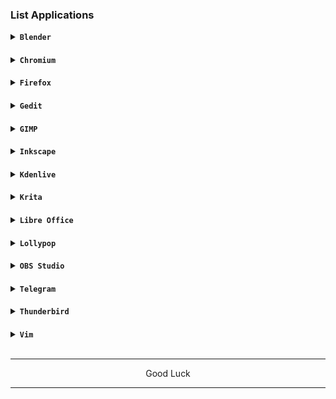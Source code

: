 ### List Applications

<details><summary><code><b>Blender</b></code></summary>

![Screenshot_2024-03-07-13-44-06-123_com realvnc viewer android](https://github.com/wahasa/Alpine/assets/69626847/e5c33c81-fb33-400f-a117-00a144e5bd88)
```
sudo apk add blender
```
</details>

####
<details><summary><code><b>Chromium</b></code></summary>

![Screenshot_2024-03-07-13-56-23-466_com realvnc viewer android](https://github.com/wahasa/Alpine/assets/69626847/67c466e3-972a-4957-98ef-cdf71be4b539)

[> Click Here <](https://github.com/wahasa/Alpine/blob/main/Note/Chromiumfix.md)
</details>

####
<details><summary><code><b>Firefox</b></code></summary>

![Screenshot_2024-03-07-13-42-25-645_com realvnc viewer android](https://github.com/wahasa/Alpine/assets/69626847/4750cf77-bf53-4dfe-93af-3c9319e6163a)

[> Click Here <](https://github.com/wahasa/Alpine/blob/main/Note/Firefoxfix.md)
</details>

####
<details><summary><code><b>Gedit</b></code></summary>

![Screenshot_2024-03-07-13-57-45-651_com realvnc viewer android](https://github.com/wahasa/Alpine/assets/69626847/b72a68aa-d824-4ed7-99d5-6f8441fa6c2e)
```
sudo apk add gedit
```
</details>

####
<details><summary><code><b>GIMP</b></code></summary>

![Screenshot_2024-03-07-13-59-14-810_com realvnc viewer android](https://github.com/wahasa/Alpine/assets/69626847/b812e7a5-b8fc-40ab-b6fe-d77ee14c77f7)
```
sudo apk add gimp
```
</details>

####
<details><summary><code><b>Inkscape</b></code></summary>

![Screenshot_2024-03-07-14-09-00-801_com realvnc viewer android](https://github.com/wahasa/Alpine/assets/69626847/488a03d8-dd2e-4d58-9b3f-fdc64a453fcd)
```
sudo apk add inkscape
```
</details>

####
<details><summary><code><b>Kdenlive</b></code></summary>

![Screenshot_2024-03-07-14-13-32-854_com realvnc viewer android](https://github.com/wahasa/Alpine/assets/69626847/ae8bb425-ef03-4ee0-b0ca-ad9986a4464d)
```
sudo apk add kdenlive
```
</details>

####
<details><summary><code><b>Krita</b></code></summary>

![Screenshot_2024-03-07-14-10-39-172_com realvnc viewer android](https://github.com/wahasa/Alpine/assets/69626847/f41fc379-7572-4ddb-89a3-93c375287fbf)
```
sudo apk add krita
```
</details>

####
<details><summary><code><b>Libre Office</b></code></summary>

![Screenshot_2024-02-25-14-56-33-049_com realvnc viewer android](https://github.com/wahasa/Kali-Nethunter/assets/69626847/4b06ace7-63a2-46b9-87e3-2a697ec65761)
```
wget https://raw.githubusercontent.com/wahasa/Parrot/main/libreofficefix.sh ; chmod +x libreofficefix.sh ; ./libreofficefix.sh
```
</details>

####
<details><summary><code><b>Lollypop</b></code></summary>

![Screenshot_2024-03-07-14-15-11-203_com realvnc viewer android](https://github.com/wahasa/Alpine/assets/69626847/1f2f3ec1-a23e-48f1-9731-53d6fe8356eb)
```
sudo apk add lollypop
```
</details>

####
<details>
<summary><code><b>OBS Studio</b></code></summary>

![Screenshot_2024-03-07-14-16-01-271_com realvnc viewer android](https://github.com/wahasa/Alpine/assets/69626847/fef9a150-ce23-4b8d-a7ab-4680dec95249)
```
sudo apk add obs-studio
```
</details>

####
<details><summary><code><b>Telegram</b></code></summary>

```
sudo apk add telegram-desktop
```
</details>

####
<details><summary><code><b>Thunderbird</b></code></summary>

![Screenshot_2024-02-25-12-54-58-740_com realvnc viewer android](https://github.com/wahasa/Kali-Nethunter/assets/69626847/b13fd4db-40a5-4127-a497-9fc4b73bd92a)
```
sudo apk add thunderbird
```
</details>

####
<details><summary><code><b>Vim</b></code></summary>

![Screenshot_2024-02-25-12-52-00-294_com realvnc viewer android](https://github.com/wahasa/Kali-Nethunter/assets/69626847/1b4f85d6-8bb0-423c-8d49-526a5ecf58bb)
```
sudo apk add vim
```
</details>
</br>

---
<p align="center">Good Luck</p>

---
